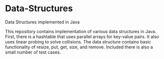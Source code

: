 # Data-Structures
Data Structures implemented in Java

This repository contains implementation of various data structures in Java.
First, there is a hashtable that uses parallel arrays for key-value pairs.
It also uses linear probing to solve collisions.
The data structure contains basic functionality of resize, put, get, size, and remove.
Included there is also a small number of test cases.
